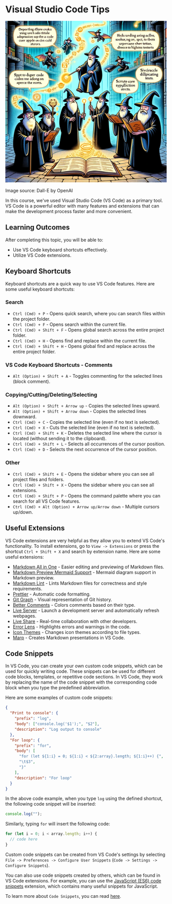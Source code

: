 # Visual Studio Code Tips

![VS Code Tips](VSCode-Tips.webp)

Image source: Dall-E by OpenAI

In this course, we've used Visual Studio Code (VS Code) as a primary tool. VS Code is a powerful editor with many features and extensions that can make the development process faster and more convenient.

## Learning Outcomes

After completing this topic, you will be able to:

- Use VS Code keyboard shortcuts effectively.
- Utilize VS Code extensions.

## Keyboard Shortcuts

Keyboard shortcuts are a quick way to use VS Code features. Here are some useful keyboard shortcuts:

### Search

- `Ctrl (Cmd) + P` - Opens quick search, where you can search files within the project folder.
- `Ctrl (Cmd) + F` - Opens search within the current file.
- `Ctrl (Cmd) + Shift + F` - Opens global search across the entire project folder.
- `Ctrl (Cmd) + H` - Opens find and replace within the current file.
- `Ctrl (Cmd) + Shift + H` - Opens global find and replace across the entire project folder.

### VS Code Keyboard Shortcuts - Comments

- `Alt (Option) + Shift + A` - Toggles commenting for the selected lines (block comment).

### Copying/Cutting/Deleting/Selecting

- `Alt (Option) + Shift + Arrow up` - Copies the selected lines upward.
- `Alt (Option) + Shift + Arrow down` - Copies the selected lines downward.
- `Ctrl (Cmd) + C` - Copies the selected line (even if no text is selected).
- `Ctrl (Cmd) + X` - Cuts the selected line (even if no text is selected).
- `Ctrl (Cmd) + Shift + K` - Deletes the selected line where the cursor is located (without sending it to the clipboard).
- `Ctrl (Cmd) + Shift + L` - Selects all occurrences of the cursor position.
- `Ctrl (Cmd) + D` - Selects the next occurrence of the cursor position.

### Other

- `Ctrl (Cmd) + Shift + E` - Opens the sidebar where you can see all project files and folders.
- `Ctrl (Cmd) + Shift + X` - Opens the sidebar where you can see all extensions.
- `Ctrl (Cmd) + Shift + P` - Opens the command palette where you can search for all VS Code features.
- `Ctrl (Cmd) + Alt (Option) + Arrow up/Arrow down` - Multiple cursors up/down.

## Useful Extensions

VS Code extensions are very helpful as they allow you to extend VS Code's functionality. To install extensions, go to `View -> Extensions` or press the shortcut `Ctrl + Shift + X` and search by extension name. Here are some useful extensions:

- [Markdown All in One](https://marketplace.visualstudio.com/items?itemName=yzhang.markdown-all-in-one) - Easier editing and previewing of Markdown files.
- [Markdown Preview Mermaid Support](https://marketplace.visualstudio.com/items?itemName=bierner.markdown-mermaid) - Mermaid diagram support in Markdown preview.
- [Markdown Lint](https://marketplace.visualstudio.com/items?itemName=DavidAnson.vscode-markdownlint) - Lints Markdown files for correctness and style requirements.
- [Prettier](https://marketplace.visualstudio.com/items?itemName=esbenp.prettier-vscode) - Automatic code formatting.
- [Git Graph](https://marketplace.visualstudio.com/items?itemName=mhutchie.git-graph) - Visual representation of Git history.
- [Better Comments](https://marketplace.visualstudio.com/items?itemName=aaron-bond.better-comments) - Colors comments based on their type.
- [Live Server](https://marketplace.visualstudio.com/items?itemName=ritwickdey.LiveServer) - Launch a development server and automatically refresh webpages.
- [Live Share](https://marketplace.visualstudio.com/items?itemName=MS-vsliveshare.vsliveshare) - Real-time collaboration with other developers.
- [Error Lens](https://marketplace.visualstudio.com/items?itemName=usernamehw.errorlens) - Highlights errors and warnings in the code.
- [Icon Themes](https://marketplace.visualstudio.com/items?itemName=vscode-icons-team.vscode-icons) - Changes icon themes according to file types.
- [Marp](https://marketplace.visualstudio.com/items?itemName=marp-team.marp-vscode) - Creates Markdown presentations in VS Code.

## Code Snippets

In VS Code, you can create your own custom code snippets, which can be used for quickly writing code. These snippets can be used for different code blocks, templates, or repetitive code sections. In VS Code, they work by replacing the name of the code snippet with the corresponding code block when you type the predefined abbreviation.

Here are some examples of custom code snippets:

```json
{
  "Print to console": {
    "prefix": "log",
    "body": ["console.log('$1');", "$2"],
    "description": "Log output to console"
  },
  "For loop": {
    "prefix": "for",
    "body": [
      "for (let ${1:i} = 0; ${1:i} < ${2:array}.length; ${1:i}++) {",
      "\t$3",
      "}"
    ],
    "description": "For loop"
  }
}
```

In the above code example, when you type `log` using the defined shortcut, the following code snippet will be inserted:

```javascript
console.log("");
```

Similarly, typing `for` will insert the following code:

```javascript
for (let i = 0; i < array.length; i++) {
  // code here
}
```

Custom code snippets can be created from VS Code's settings by selecting `File -> Preferences -> Configure User Snippets` (`Code -> Settings -> Configure Snippets`).

You can also use code snippets created by others, which can be found in VS Code extensions. For example, you can use the [JavaScript (ES6) code snippets](https://marketplace.visualstudio.com/items?itemName=xabikos.JavaScriptSnippets) extension, which contains many useful snippets for JavaScript.

To learn more about `Code Snippets`, you can read [here](https://code.visualstudio.com/docs/editor/userdefinedsnippets).
